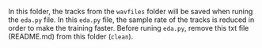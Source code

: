 In this folder, the tracks from the ``wavfiles`` folder will be saved when runing the ```eda.py``` file.
In this ```eda.py``` file, the sample rate of the tracks is reduced in order to make the training faster.
Before runing ```eda.py```, remove this txt file (README.md) from this folder (```clean```).
